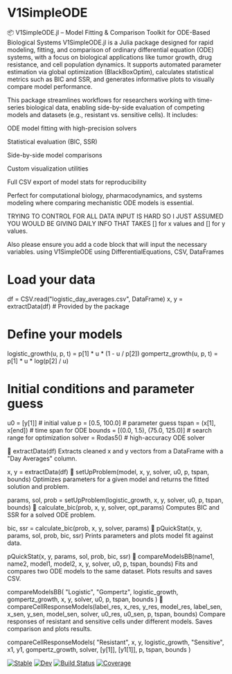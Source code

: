 # V1SimpleODE

📦 V1SimpleODE.jl – Model Fitting & Comparison Toolkit for ODE-Based Biological Systems
V1SimpleODE.jl is a Julia package designed for rapid modeling, fitting, and comparison of ordinary differential equation (ODE) systems, with a focus on biological applications like tumor growth, drug resistance, and cell population dynamics. It supports automated parameter estimation via global optimization (BlackBoxOptim), calculates statistical metrics such as BIC and SSR, and generates informative plots to visually compare model performance.

This package streamlines workflows for researchers working with time-series biological data, enabling side-by-side evaluation of competing models and datasets (e.g., resistant vs. sensitive cells). It includes:

ODE model fitting with high-precision solvers

Statistical evaluation (BIC, SSR)

Side-by-side model comparisons

Custom visualization utilities

Full CSV export of model stats for reproducibility

Perfect for computational biology, pharmacodynamics, and systems modeling where comparing mechanistic ODE models is essential.


TRYING TO CONTROL FOR ALL DATA INPUT IS HARD SO I JUST ASSUMED YOU WOULD BE GIVING DAILY INFO THAT TAKES [] for x values and [] for y values. 

Also please ensure you add a code block that will input the necessary variables. 
using V1SimpleODE
using DifferentialEquations, CSV, DataFrames

# Load your data
df = CSV.read("logistic_day_averages.csv", DataFrame)
x, y = extractData(df)  # Provided by the package

# Define your models
logistic_growth(u, p, t) = p[1] * u * (1 - u / p[2])
gompertz_growth(u, p, t) = p[1] * u * log(p[2] / u)

# Initial conditions and parameter guess
u0 = [y[1]]                # initial value
p = [0.5, 100.0]           # parameter guess
tspan = (x[1], x[end])     # time span for ODE
bounds = [(0.0, 1.5), (75.0, 125.0)]  # search range for optimization
solver = Rodas5()          # high-accuracy ODE solver

🔹 extractData(df)
Extracts cleaned x and y vectors from a DataFrame with a "Day Averages" column.


x, y = extractData(df)
🔹 setUpProblem(model, x, y, solver, u0, p, tspan, bounds)
Optimizes parameters for a given model and returns the fitted solution and problem.

params, sol, prob = setUpProblem(logistic_growth, x, y, solver, u0, p, tspan, bounds)
🔹 calculate_bic(prob, x, y, solver, opt_params)
Computes BIC and SSR for a solved ODE problem.

bic, ssr = calculate_bic(prob, x, y, solver, params)
🔹 pQuickStat(x, y, params, sol, prob, bic, ssr)
Prints parameters and plots model fit against data.

pQuickStat(x, y, params, sol, prob, bic, ssr)
🔹 compareModelsBB(name1, name2, model1, model2, x, y, solver, u0, p, tspan, bounds)
Fits and compares two ODE models to the same dataset. Plots results and saves CSV.

compareModelsBB(
    "Logistic", "Gompertz",
    logistic_growth, gompertz_growth,
    x, y, solver, u0, p, tspan, bounds
)
🔹 compareCellResponseModels(label_res, x_res, y_res, model_res, label_sen, x_sen, y_sen, model_sen, solver, u0_res, u0_sen, p, tspan, bounds)
Compare responses of resistant and sensitive cells under different models. Saves comparison and plots results.

compareCellResponseModels(
    "Resistant", x, y, logistic_growth,
    "Sensitive", x1, y1, gompertz_growth,
    solver, [y[1]], [y1[1]], p, tspan, bounds
)

[![Stable](https://img.shields.io/badge/docs-stable-blue.svg)](https://kadinelbak.github.io/V1SimpleODE.jl/stable/)
[![Dev](https://img.shields.io/badge/docs-dev-blue.svg)](https://kadinelbak.github.io/V1SimpleODE.jl/dev/)
[![Build Status](https://github.com/kadinelbak/V1SimpleODE.jl/actions/workflows/CI.yml/badge.svg?branch=master)](https://github.com/kadinelbak/V1SimpleODE.jl/actions/workflows/CI.yml?query=branch%3Amaster)
[![Coverage](https://codecov.io/gh/kadinelbak/V1SimpleODE.jl/branch/master/graph/badge.svg)](https://codecov.io/gh/kadinelbak/V1SimpleODE.jl)
